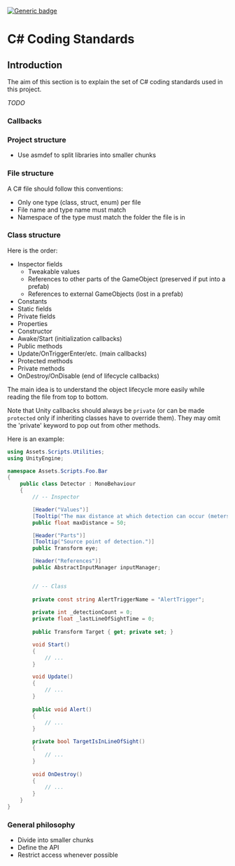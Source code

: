 [![Generic badge](https://img.shields.io/badge/Status-WIP-yellow.svg)](https://shields.io/)

# C# Coding Standards

## Introduction

The aim of this section is to explain the set of C# coding standards used in this project.

*TODO*

### Callbacks


### Project structure
- Use asmdef to split libraries into smaller chunks 

### File structure
A C# file should follow this conventions:
- Only one type (class, struct, enum) per file
- File name and type name must match
- Namespace of the type must match the folder the file is in

### Class structure
Here is the order:
- Inspector fields
  - Tweakable values
  - References to other parts of the GameObject (preserved if put into a prefab)
  - References to external GameObjects (lost in a prefab)
- Constants
- Static fields
- Private fields
- Properties
- Constructor
- Awake/Start (initialization callbacks)
- Public methods
- Update/OnTriggerEnter/etc. (main callbacks)
- Protected methods
- Private methods
- OnDestroy/OnDisable (end of lifecycle callbacks)

The main idea is to understand the object lifecycle more easily while reading the file from top to bottom. 

Note that Unity callbacks should always be `private` (or can be made `protected` only if inheriting classes have to override them). They may omit the 'private' keyword to pop out from other methods.

Here is an example:

```csharp
using Assets.Scripts.Utilities;
using UnityEngine;

namespace Assets.Scripts.Foo.Bar
{
    public class Detector : MonoBehaviour
    {
        // -- Inspector

        [Header("Values")] 
		[Tooltip("The max distance at which detection can occur (meters).")]
        public float maxDistance = 50;

        [Header("Parts")] 
		[Tooltip("Source point of detection.")]
        public Transform eye;

		[Header("References")]
        public AbstractInputManager inputManager;


        // -- Class
        
        private const string AlertTriggerName = "AlertTrigger";
        
		private int _detectionCount = 0;
        private float _lastLineOfSightTime = 0;
		
        public Transform Target { get; private set; }

        void Start()
        {
            // ...
        }

		void Update()
		{
			// ...
		}
		
        public void Alert()
        {			
			// ...
        }

        private bool TargetIsInLineOfSight()
        {
            // ...
        }
		
		void OnDestroy()
		{
			// ...
		}
    }
}
```

### General philosophy
- Divide into smaller chunks
- Define the API
- Restrict access whenever possible